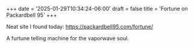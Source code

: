 +++
date = '2025-01-29T10:34:24-06:00'
draft = false
title = 'Fortune on Packardbell 95'
+++

Neat site I found today: https://packardbell95.com/fortune/

A furtune telling machine for the vaporwave soul.
